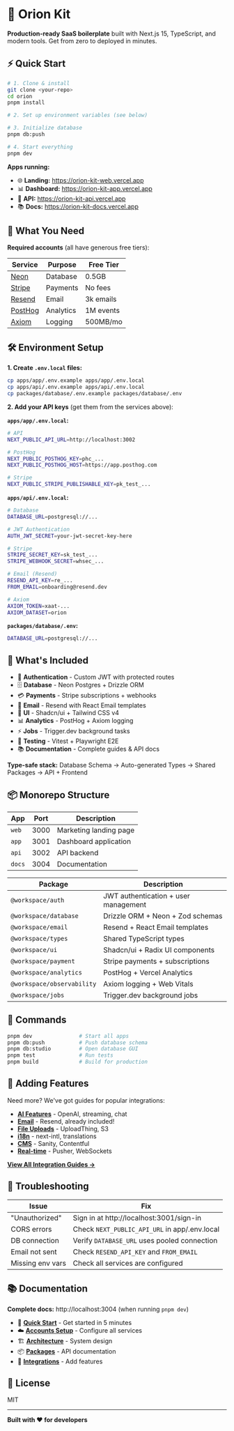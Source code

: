 # 🚀 Orion Kit

**Production-ready SaaS boilerplate** built with Next.js 15, TypeScript, and modern tools. Get from zero to deployed in minutes.

## ⚡ Quick Start

```bash
# 1. Clone & install
git clone <your-repo>
cd orion
pnpm install

# 2. Set up environment variables (see below)

# 3. Initialize database
pnpm db:push

# 4. Start everything
pnpm dev
```

**Apps running:**

- 🌐 **Landing:** https://orion-kit-web.vercel.app
- 📊 **Dashboard:** https://orion-kit-app.vercel.app
- 🔌 **API:** https://orion-kit-api.vercel.app
- 📚 **Docs:** https://orion-kit-docs.vercel.app

## 🔧 What You Need

**Required accounts** (all have generous free tiers):

| Service                        | Purpose   | Free Tier |
| ------------------------------ | --------- | --------- |
| [Neon](https://neon.tech)      | Database  | 0.5GB     |
| [Stripe](https://stripe.com)   | Payments  | No fees   |
| [Resend](https://resend.com)   | Email     | 3k emails |
| [PostHog](https://posthog.com) | Analytics | 1M events |
| [Axiom](https://axiom.co)      | Logging   | 500MB/mo  |

## 🛠️ Environment Setup

**1. Create `.env.local` files:**

```bash
cp apps/app/.env.example apps/app/.env.local
cp apps/api/.env.example apps/api/.env.local
cp packages/database/.env.example packages/database/.env
```

**2. Add your API keys** (get them from the services above):

**`apps/app/.env.local`:**

```bash
# API
NEXT_PUBLIC_API_URL=http://localhost:3002

# PostHog
NEXT_PUBLIC_POSTHOG_KEY=phc_...
NEXT_PUBLIC_POSTHOG_HOST=https://app.posthog.com

# Stripe
NEXT_PUBLIC_STRIPE_PUBLISHABLE_KEY=pk_test_...
```

**`apps/api/.env.local`:**

```bash
# Database
DATABASE_URL=postgresql://...

# JWT Authentication
AUTH_JWT_SECRET=your-jwt-secret-key-here

# Stripe
STRIPE_SECRET_KEY=sk_test_...
STRIPE_WEBHOOK_SECRET=whsec_...

# Email (Resend)
RESEND_API_KEY=re_...
FROM_EMAIL=onboarding@resend.dev

# Axiom
AXIOM_TOKEN=xaat-...
AXIOM_DATASET=orion
```

**`packages/database/.env`:**

```bash
DATABASE_URL=postgresql://...
```

## 🎯 What's Included

- 🔐 **Authentication** - Custom JWT with protected routes
- 🗄️ **Database** - Neon Postgres + Drizzle ORM
- 💳 **Payments** - Stripe subscriptions + webhooks
- 📧 **Email** - Resend with React Email templates
- 🎨 **UI** - Shadcn/ui + Tailwind CSS v4
- 📊 **Analytics** - PostHog + Axiom logging
- ⚡ **Jobs** - Trigger.dev background tasks
- 🧪 **Testing** - Vitest + Playwright E2E
- 📚 **Documentation** - Complete guides & API docs

**Type-safe stack:** Database Schema → Auto-generated Types → Shared Packages → API + Frontend

## 📦 Monorepo Structure

| App    | Port | Description            |
| ------ | ---- | ---------------------- |
| `web`  | 3000 | Marketing landing page |
| `app`  | 3001 | Dashboard application  |
| `api`  | 3002 | API backend            |
| `docs` | 3004 | Documentation          |

| Package                    | Description                          |
| -------------------------- | ------------------------------------ |
| `@workspace/auth`          | JWT authentication + user management |
| `@workspace/database`      | Drizzle ORM + Neon + Zod schemas     |
| `@workspace/email`         | Resend + React Email templates       |
| `@workspace/types`         | Shared TypeScript types              |
| `@workspace/ui`            | Shadcn/ui + Radix UI components      |
| `@workspace/payment`       | Stripe payments + subscriptions      |
| `@workspace/analytics`     | PostHog + Vercel Analytics           |
| `@workspace/observability` | Axiom logging + Web Vitals           |
| `@workspace/jobs`          | Trigger.dev background jobs          |

## 🚀 Commands

```bash
pnpm dev               # Start all apps
pnpm db:push           # Push database schema
pnpm db:studio         # Open database GUI
pnpm test              # Run tests
pnpm build             # Build for production
```

## 🔌 Adding Features

Need more? We've got guides for popular integrations:

- **[AI Features](http://localhost:3004/reference/integrations/ai/)** - OpenAI, streaming, chat
- **[Email](http://localhost:3004/reference/integrations/email/)** - Resend, already included!
- **[File Uploads](http://localhost:3004/reference/integrations/file-uploads/)** - UploadThing, S3
- **[i18n](http://localhost:3004/reference/integrations/i18n/)** - next-intl, translations
- **[CMS](http://localhost:3004/reference/integrations/cms/)** - Sanity, Contentful
- **[Real-time](http://localhost:3004/reference/integrations/realtime/)** - Pusher, WebSockets

**[View All Integration Guides →](http://localhost:3004/reference/integrations/)**

## 🚨 Troubleshooting

| Issue            | Fix                                           |
| ---------------- | --------------------------------------------- |
| "Unauthorized"   | Sign in at http://localhost:3001/sign-in      |
| CORS errors      | Check `NEXT_PUBLIC_API_URL` in app/.env.local |
| DB connection    | Verify `DATABASE_URL` uses pooled connection  |
| Email not sent   | Check `RESEND_API_KEY` and `FROM_EMAIL`       |
| Missing env vars | Check all services are configured             |

## 📚 Documentation

**Complete docs:** http://localhost:3004 (when running `pnpm dev`)

- 🚀 **[Quick Start](http://localhost:3004/quick-start)** - Get started in 5 minutes
- ☁️ **[Accounts Setup](http://localhost:3004/guide/accounts-setup)** - Configure all services
- 🏗️ **[Architecture](http://localhost:3004/architecture/overview)** - System design
- 📦 **[Packages](http://localhost:3004/packages)** - API documentation
- 🔌 **[Integrations](http://localhost:3004/reference/integrations)** - Add features

## 📝 License

MIT

---

**Built with ❤️ for developers**
